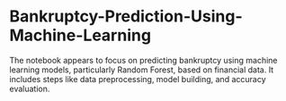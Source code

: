 # Bankruptcy-Prediction-Using-Machine-Learning
The notebook appears to focus on predicting bankruptcy using machine learning models, particularly Random Forest, based on financial data. It includes steps like data preprocessing, model building, and accuracy evaluation.
